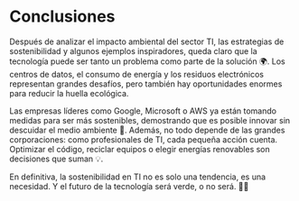 # Conclusiones

Después de analizar el impacto ambiental del sector TI, las estrategias de sostenibilidad y algunos ejemplos inspiradores, queda claro que la tecnología puede ser tanto un problema como parte de la solución 🌍. Los centros de datos, el consumo de energía y los residuos electrónicos representan grandes desafíos, pero también hay oportunidades enormes para reducir la huella ecológica.

Las empresas líderes como Google, Microsoft o AWS ya están tomando medidas para ser más sostenibles, demostrando que es posible innovar sin descuidar el medio ambiente 🌱. Además, no todo depende de las grandes corporaciones: como profesionales de TI, cada pequeña acción cuenta. Optimizar el código, reciclar equipos o elegir energías renovables son decisiones que suman 💡.

En definitiva, la sostenibilidad en TI no es solo una tendencia, es una necesidad. Y el futuro de la tecnología será verde, o no será. 🚀🌿
